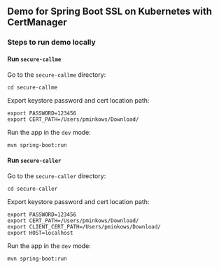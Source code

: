 ## Demo for Spring Boot SSL on Kubernetes with CertManager

### Steps to run demo locally 

#### Run `secure-callme`

Go to the `secure-callme` directory:
```shell
cd secure-callme
```

Export keystore password and cert location path:
```shell
export PASSWORD=123456
export CERT_PATH=/Users/pminkows/Download/
```

Run the app in the `dev` mode:
```shell
mvn spring-boot:run
```

#### Run `secure-caller`

Go to the `secure-caller` directory:
```shell
cd secure-caller
```

Export keystore password and cert location path:
```shell
export PASSWORD=123456
export CERT_PATH=/Users/pminkows/Download/
export CLIENT_CERT_PATH=/Users/pminkows/Download/
export HOST=localhost
```

Run the app in the `dev` mode:
```shell
mvn spring-boot:run
```